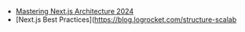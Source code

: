 - [Mastering Next.js Architecture 2024](https://dev.to/vyan/mastering-nextjs-the-ultimate-guide-to-structuring-large-scale-projects-in-2024-h4e) 
- [Next.js Best Practices](https://blog.logrocket.com/structure-scalab